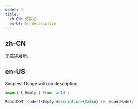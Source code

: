 ```yaml
---
order: 4
title:
  zh-CN: 无描述
  en-US: No description
---
```


## zh-CN

无描述展示。

## en-US

Simplest Usage with no description.

```jsx
import { Empty } from 'antd';

ReactDOM.render(<Empty description={false} />, mountNode);
```
